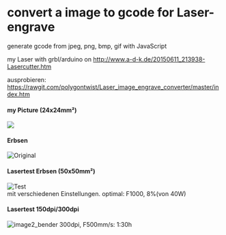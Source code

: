 # convert a image to gcode for Laser-engrave
generate gcode from jpeg, png, bmp, gif with JavaScript

my Laser with grbl/arduino on http://www.a-d-k.de/20150611_213938-Lasercutter.htm

ausprobieren: https://rawgit.com/polygontwist/Laser_image_engrave_converter/master/index.htm

#### my Picture (24x24mm²) ####
![](https://cloud.githubusercontent.com/assets/3751286/10120507/335d9616-64bd-11e5-97c4-467d5f5e6e8b.jpg)

#### Erbsen ####
![Original](https://cloud.githubusercontent.com/assets/3751286/10120509/4661647c-64bd-11e5-90ad-499d471e8555.png)

#### Lasertest Erbsen (50x50mm²) ####
![Test](https://cloud.githubusercontent.com/assets/3751286/10120508/3dfb0f5e-64bd-11e5-9727-f4dbdd309022.jpg)
<br>
mit verschiedenen Einstellungen.
optimal: F1000, 8%(von 40W)

#### Lasertest 150dpi/300dpi ####
![image2_bender](https://cloud.githubusercontent.com/assets/3751286/19625959/12359782-9927-11e6-80af-ccdadad53659.jpg)
300dpi, F500mm/s: 1:30h
